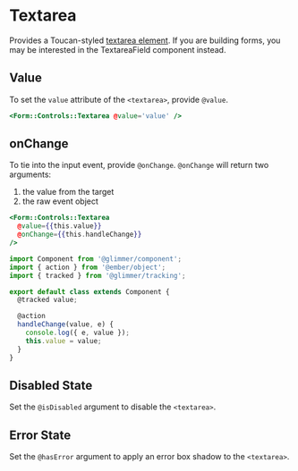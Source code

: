 # Textarea

Provides a Toucan-styled [textarea element](https://developer.mozilla.org/en-US/docs/Web/HTML/Element/textarea). If you are building forms, you may be interested in the TextareaField component instead.

## Value

To set the `value` attribute of the `<textarea>`, provide `@value`.

```hbs
<Form::Controls::Textarea @value='value' />
```

## onChange

To tie into the input event, provide `@onChange`. `@onChange` will return two arguments:

1. the value from the target
2. the raw event object

```hbs
<Form::Controls::Textarea
  @value={{this.value}}
  @onChange={{this.handleChange}}
/>
```

```js
import Component from '@glimmer/component';
import { action } from '@ember/object';
import { tracked } from '@glimmer/tracking';

export default class extends Component {
  @tracked value;

  @action
  handleChange(value, e) {
    console.log({ e, value });
    this.value = value;
  }
}
```

## Disabled State

Set the `@isDisabled` argument to disable the `<textarea>`.

## Error State

Set the `@hasError` argument to apply an error box shadow to the `<textarea>`.
